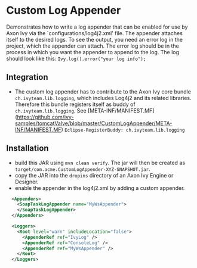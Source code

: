 # Custom Log Appender
Demonstrates how to write a log appender that can be enabled for use by Axon Ivy via the `configurations/log4j2.xml' file. 
The appender attaches itself to the desired logs. 
To see the output, you need an error log in the project, which the appender can attach. The error log should be in the process in which you want the appender to append to the log. The log should look like this: ```Ivy.log().error("your log info"); ``` 

## Integration
- The custom log appender has to contribute to the Axon Ivy core bundle `ch.ivyteam.lib.logging`, 
  which includes Log4j2 and its related libraries. Therefore this bundle 
  registers itself as buddy of `ch.ivyteam.lib.logging`. See [META-INF/MANIFEST.MF]
  (https://github.com/ivy-samples/tomcatValve/blob/master/CustomLogAppender/META-INF/MANIFEST.MF) 
  `Eclipse-RegisterBuddy: ch.ivyteam.lib.logging`

## Installation
- build this JAR using `mvn clean verify`. The jar will then be created as `target/com.acme.CustomLogAppender-XYZ-SNAPSHOT.jar`.
- copy the JAR into the `dropins` directory of an Axon Ivy Engine or Designer.
- enable the appender in the log4j2.xml by adding a custom appender.
```xml
  <Appenders>
    <SoapTaskLogAppender name="MyWsAppender">
    </SoapTaskLogAppender>
  </Appenders>

  <Loggers>
    <Root level="warn" includeLocation="false">
      <AppenderRef ref="IvyLog" />
      <AppenderRef ref="ConsoleLog" />
      <AppenderRef ref="MyWsAppender" />
    </Root>
  </Loggers>
```
